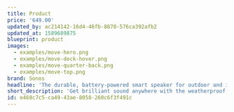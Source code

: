 ```yaml
---
title: Product
price: '649.00'
updated_by: ac214142-16d4-46fb-8870-576ca392afb2
updated_at: 1589689875
blueprint: product
images:
  - examples/move-hero.png
  - examples/move-dock-hover.png
  - examples/move-quarter-back.png
  - examples/move-top.png
brand: Sonos
headline: 'The durable, battery-powered smart speaker for outdoor and indoor listening.'
short_description: 'Get brilliant sound anywhere with the weatherproof and drop-resistant Move. Control with your voice, the Sonos app, and Apple AirPlay 2 at home, and stream via Bluetooth when WiFi isn''t available.'
id: e468c7c5-ca49-43ae-8058-260c6f3f491c
---
```

